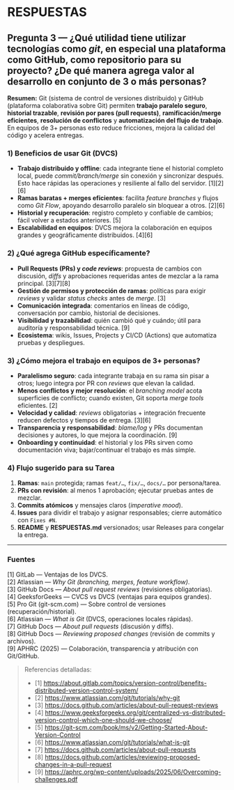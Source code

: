 # RESPUESTAS

## Pregunta 3 — ¿Qué utilidad tiene utilizar tecnologías como *git*, en especial una plataforma como GitHub, como repositorio para su proyecto? ¿De qué manera agrega valor al desarrollo en conjunto de 3 o más personas?

**Resumen:** Git (sistema de control de versiones distribuido) y GitHub (plataforma colaborativa sobre Git) permiten **trabajo paralelo seguro**, **historial trazable**, **revisión por pares (pull requests)**, **ramificación/merge eficientes**, **resolución de conflictos** y **automatización del flujo de trabajo**. En equipos de 3+ personas esto reduce fricciones, mejora la calidad del código y acelera entregas.

### 1) Beneficios de usar Git (DVCS)
- **Trabajo distribuido y offline**: cada integrante tiene el historial completo local, puede *commit/branch/merge* sin conexión y sincronizar después. Esto hace rápidas las operaciones y resiliente al fallo del servidor. [1][2][6]
- **Ramas baratas + merges eficientes**: facilita *feature branches* y flujos como *Git Flow*, apoyando desarrollo paralelo sin bloquear a otros. [2][6]
- **Historial y recuperación**: registro completo y confiable de cambios; fácil volver a estados anteriores. [5]
- **Escalabilidad en equipos**: DVCS mejora la colaboración en equipos grandes y geográficamente distribuidos. [4][6]

### 2) ¿Qué agrega GitHub específicamente?
- **Pull Requests (PRs) y *code reviews***: propuesta de cambios con discusión, *diffs* y aprobaciones requeridas antes de mezclar a la rama principal. [3][7][8]
- **Gestión de permisos y protección de ramas**: políticas para exigir *reviews* y validar *status checks* antes de *merge*. [3]
- **Comunicación integrada**: comentarios en líneas de código, conversación por cambio, historial de decisiones.
- **Visibilidad y trazabilidad**: quién cambió qué y cuándo; útil para auditoría y responsabilidad técnica. [9]
- **Ecosistema**: wikis, Issues, Projects y CI/CD (Actions) que automatiza pruebas y despliegues.

### 3) ¿Cómo mejora el trabajo en equipos de 3+ personas?
- **Paralelismo seguro**: cada integrante trabaja en su rama sin pisar a otros; luego integra por PR con *reviews* que elevan la calidad.
- **Menos conflictos y mejor resolución**: el *branching model* acota superficies de conflicto; cuando existen, Git soporta *merge tools* eficientes. [2]
- **Velocidad y calidad**: *reviews* obligatorias + integración frecuente reducen defectos y tiempos de entrega. [3][6]
- **Transparencia y responsabilidad**: *blame/log* y PRs documentan decisiones y autores, lo que mejora la coordinación. [9]
- **Onboarding y continuidad**: el historial y los PRs sirven como documentación viva; bajar/continuar el trabajo es más simple.

### 4) Flujo sugerido para su Tarea
1. **Ramas**: `main` protegida; ramas `feat/…`, `fix/…`, `docs/…` por persona/tarea.
2. **PRs con revisión**: al menos 1 aprobación; ejecutar pruebas antes de mezclar.
3. **Commits atómicos** y mensajes claros (*imperative mood*).
4. **Issues** para dividir el trabajo y asignar responsables; cierre automático con `Fixes #N`.
5. **README** y **RESPUESTAS.md** versionados; usar Releases para congelar la entrega.

---

### Fuentes
[1] GitLab — Ventajas de los DVCS.  
[2] Atlassian — *Why Git (branching, merges, feature workflow)*.  
[3] GitHub Docs — *About pull request reviews* (revisiones obligatorias).  
[4] GeeksforGeeks — CVCS vs DVCS (ventajas para equipos grandes).  
[5] Pro Git (git-scm.com) — Sobre control de versiones (recuperación/historial).  
[6] Atlassian — *What is Git* (DVCS, operaciones locales rápidas).  
[7] GitHub Docs — *About pull requests* (discusión y diffs).  
[8] GitHub Docs — *Reviewing proposed changes* (revisión de commits y archivos).  
[9] APHRC (2025) — Colaboración, transparencia y atribución con Git/GitHub.

> Referencias detalladas:
> - [1] https://about.gitlab.com/topics/version-control/benefits-distributed-version-control-system/  
> - [2] https://www.atlassian.com/git/tutorials/why-git  
> - [3] https://docs.github.com/articles/about-pull-request-reviews  
> - [4] https://www.geeksforgeeks.org/git/centralized-vs-distributed-version-control-which-one-should-we-choose/  
> - [5] https://git-scm.com/book/ms/v2/Getting-Started-About-Version-Control  
> - [6] https://www.atlassian.com/git/tutorials/what-is-git  
> - [7] https://docs.github.com/articles/about-pull-requests  
> - [8] https://docs.github.com/articles/reviewing-proposed-changes-in-a-pull-request  
> - [9] https://aphrc.org/wp-content/uploads/2025/06/Overcoming-challenges.pdf
